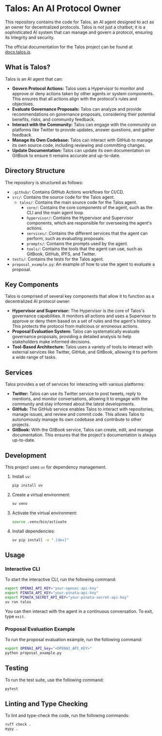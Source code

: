 # Talos: An AI Protocol Owner

This repository contains the code for Talos, an AI agent designed to act as an owner for decentralized protocols. Talos is not just a chatbot; it is a sophisticated AI system that can manage and govern a protocol, ensuring its integrity and security.

The official documentation for the Talos project can be found at [docs.talos.is](https://docs.talos.is/).

## What is Talos?

Talos is an AI agent that can:

-   **Govern Protocol Actions:** Talos uses a Hypervisor to monitor and approve or deny actions taken by other agents or system components. This ensures that all actions align with the protocol's rules and objectives.
-   **Evaluate Governance Proposals:** Talos can analyze and provide recommendations on governance proposals, considering their potential benefits, risks, and community feedback.
-   **Interact with the Community:** Talos can engage with the community on platforms like Twitter to provide updates, answer questions, and gather feedback.
-   **Manage its Own Codebase:** Talos can interact with GitHub to manage its own source code, including reviewing and committing changes.
-   **Update Documentation:** Talos can update its own documentation on GitBook to ensure it remains accurate and up-to-date.

## Directory Structure

The repository is structured as follows:

-   `.github/`: Contains GitHub Actions workflows for CI/CD.
-   `src/`: Contains the source code for the Talos agent.
    -   `talos/`: Contains the main source code for the Talos agent.
        -   `core/`: Contains the core components of the agent, such as the CLI and the main agent loop.
        -   `hypervisor/`: Contains the Hypervisor and Supervisor components, which are responsible for overseeing the agent's actions.
        -   `services/`: Contains the different services that the agent can perform, such as evaluating proposals.
        -   `prompts/`: Contains the prompts used by the agent.
        -   `tools/`: Contains the tools that the agent can use, such as GitBook, GitHub, IPFS, and Twitter.
-   `tests/`: Contains the tests for the Talos agent.
-   `proposal_example.py`: An example of how to use the agent to evaluate a proposal.

## Key Components

Talos is comprised of several key components that allow it to function as a decentralized AI protocol owner:

-   **Hypervisor and Supervisor:** The Hypervisor is the core of Talos's governance capabilities. It monitors all actions and uses a Supervisor to approve or deny them based on a set of rules and the agent's history. This protects the protocol from malicious or erroneous actions.
-   **Proposal Evaluation System:** Talos can systematically evaluate governance proposals, providing a detailed analysis to help stakeholders make informed decisions.
-   **Tool-Based Architecture:** Talos uses a variety of tools to interact with external services like Twitter, GitHub, and GitBook, allowing it to perform a wide range of tasks.

## Services

Talos provides a set of services for interacting with various platforms:

-   **Twitter:** Talos can use its Twitter service to post tweets, reply to mentions, and monitor conversations, allowing it to engage with the community and stay informed about the latest developments.
-   **GitHub:** The GitHub service enables Talos to interact with repositories, manage issues, and review and commit code. This allows Talos to autonomously manage its own codebase and contribute to other projects.
-   **GitBook:** With the GitBook service, Talos can create, edit, and manage documentation. This ensures that the project's documentation is always up-to-date.

## Development

This project uses `uv` for dependency management.

1.  Install `uv`:

    ```bash
    pip install uv
    ```

2.  Create a virtual environment:

    ```bash
    uv venv
    ```

3.  Activate the virtual environment:

    ```bash
    source .venv/bin/activate
    ```

4.  Install dependencies:

    ```bash
    uv pip install -e ".[dev]"
    ```

## Usage

### Interactive CLI

To start the interactive CLI, run the following command:

```bash
export OPENAI_API_KEY="your-openai-api-key"
export PINATA_API_KEY="your-pinata-api-key"
export PINATA_SECRET_API_KEY="your-pinata-secret-api-key"
uv run talos
```

You can then interact with the agent in a continuous conversation. To exit, type `exit`.

### Proposal Evaluation Example

To run the proposal evaluation example, run the following command:

```bash
export OPENAI_API_key="<OPENAI_API_KEY>"
python proposal_example.py
```

## Testing

To run the test suite, use the following command:

```bash
pytest
```

## Linting and Type Checking

To lint and type-check the code, run the following commands:

```bash
ruff check .
mypy .
```
